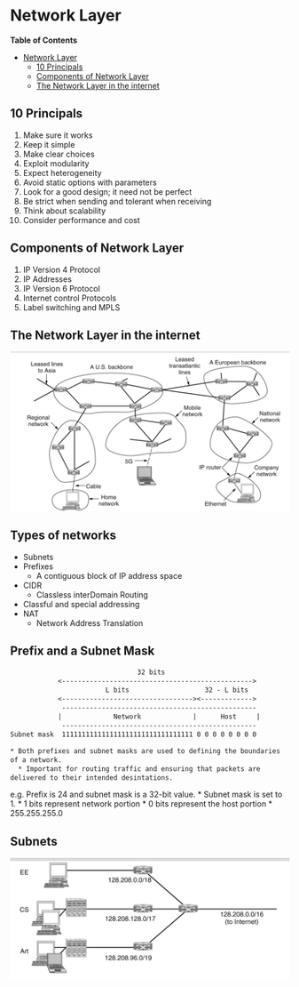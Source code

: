 # Network Layer

<!-- markdown-toc start - Don't edit this section. Run M-x markdown-toc-refresh-toc -->
**Table of Contents**

- [Network Layer](#network-layer)
    - [10 Principals](#10-principals)
    - [Components of Network Layer](#components-of-network-layer)
    - [The Network Layer in the internet](#the-network-layer-in-the-internet)

<!-- markdown-toc end -->

## 10 Principals

1. Make sure it works
2. Keep it simple
3. Make clear choices
4. Exploit modularity
5. Expect heterogeneity
6. Avoid static options with parameters
7. Look for a good design; it need not be perfect
8. Be strict when sending and tolerant when receiving
9. Think about scalability
10. Consider performance and cost

## Components of Network Layer
1. IP Version 4 Protocol
2. IP Addresses
3. IP Version 6 Protocol
4. Internet control Protocols
5. Label switching and MPLS

## The Network Layer in the internet

![](a8Of.png )

## Types of networks
* Subnets
* Prefixes
  * A contiguous block of IP address space
* CIDR
  * Classless interDomain Routing
* Classful and special addressing
* NAT
  * Network Address Translation

## Prefix and a Subnet Mask

```
                                32 bits
            <------------------------------------------------>
                        L bits                   32 - L bits
            <---------------------------------><------------->
             -------------------------------------------------
            |             Network             |      Host     |
             -------------------------------------------------
Subnet mask  111111111111111111111111111111111 0 0 0 0 0 0 0 0
```
    * Both prefixes and subnet masks are used to defining the boundaries of a network.
      * Important for routing traffic and ensuring that packets are delivered to their intended desintations.

e.g. Prefix is 24 and subnet mask is a 32-bit value.
    * Subnet mask is set to 1.
    * 1 bits represent network portion
    * 0 bits represent the host portion
    * 255.255.255.0

## Subnets
![Alt Text](YU0.png ) 
